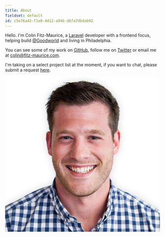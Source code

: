 ```yaml
---
title: About
fieldset: default
id: c5e76a42-f1e0-4d12-a94b-d6fa7dbdab92
---
```

Hello. I'm Colin Fitz-Maurice, a <a href="https://laravel.com/" target="_blank">Laravel</a> developer with a frontend focus, helping build <a href="#" data-toggle="tooltip" title="Some tooltip text!">@Goodworld</a> and living in Philadelphia.

You can see some of my work on [GitHub](https://github.com/c-fitzmaurice), follow me on [Twitter](https://twitter.com/C_FitzMaurice) or email me at [colin@fitz-maurice.com](colin@fitz-maurice.com).

I'm taking on a select project list at the moment, if you want to chat, please submit a request [here](/contact).

<img class="avatar" src="/assets/img/Colin-Fitz-Maurice.jpg" alt="Colin Fitz-Maurice">